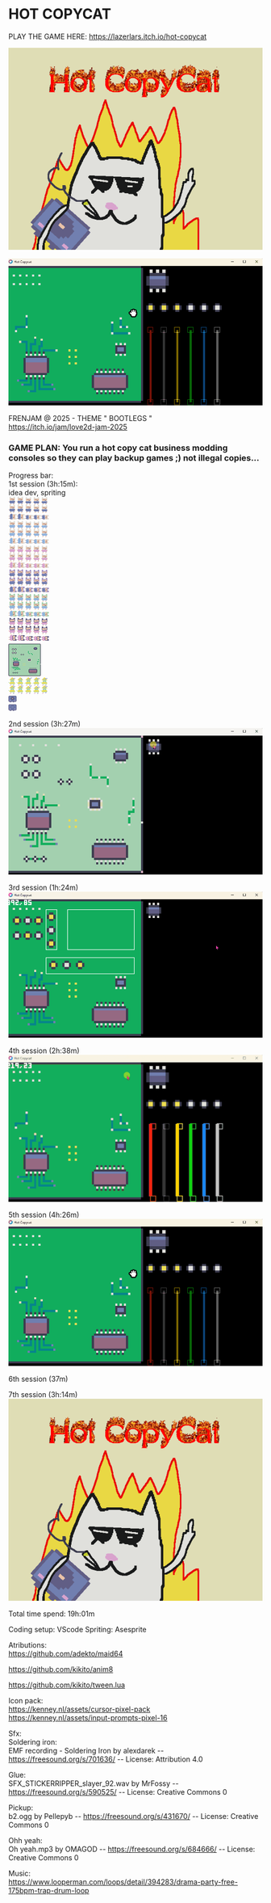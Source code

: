 # HOT COPYCAT
  
PLAY THE GAME HERE: https://lazerlars.itch.io/hot-copycat

![](gif/hot%20copy%20cat%20cover.png)  
  
![](gif/hot%20copycat_new_5th.gif)  

FRENJAM @ 2025 - THEME " BOOTLEGS "  
[https://itch.io/jam/love2d-jam-2025  ](https://itch.io/jam/frenjam)

### GAME PLAN: You run a hot copy cat business modding consoles so they can play backup games ;) not illegal copies... 


Progress bar:   
1st session (3h:15m):  
idea dev, spriting  
![](src/sprites/customer_16x16_00-Sheet.png)  
![](src/sprites/curciut%20board_64x64.png)  
![](src/sprites/player_16x16_sprite_sheet_16x16.png)   
![](src/sprites/console_open_16x13_00.png)  
![](src/sprites/console_closed_16x13_00.png)  
 
  
2nd session (3h:27m)  
![](gif/hot%20copycat_first%20take.gif)  

3rd session (1h:24m)  
![](gif/hot%20copycat_new.gif)  
  
4th session (2h:38m)  
![](gif/hot_copy_cat_4th_.gif)  
  
5th session (4h:26m)  
![](gif/hot%20copycat_new_5th.gif)  
  
  
6th session (37m)  
  
7th session (3h:14m)  
![](gif/hot%20copy%20cat%20cover.png)  
  
Total time spend: 19h:01m
  
Coding setup: VScode
Spriting: Asesprite

Atributions:  
https://github.com/adekto/maid64

https://github.com/kikito/anim8  

https://github.com/kikito/tween.lua  

Icon pack:  
https://kenney.nl/assets/cursor-pixel-pack  
https://kenney.nl/assets/input-prompts-pixel-16  



Sfx:  
Soldering iron:  
EMF recording - Soldering Iron by alexdarek -- https://freesound.org/s/701636/ -- License: Attribution 4.0  

Glue:  
SFX_STICKERRIPPER_slayer_92.wav by MrFossy -- https://freesound.org/s/590525/ -- License: Creative Commons 0  

Pickup:  
b2.ogg by Pellepyb -- https://freesound.org/s/431670/ -- License: Creative Commons 0  
  
Ohh yeah:  
Oh yeah.mp3 by OMAGOD -- https://freesound.org/s/684666/ -- License: Creative Commons 0  


Music:    
https://www.looperman.com/loops/detail/394283/drama-party-free-175bpm-trap-drum-loop  

